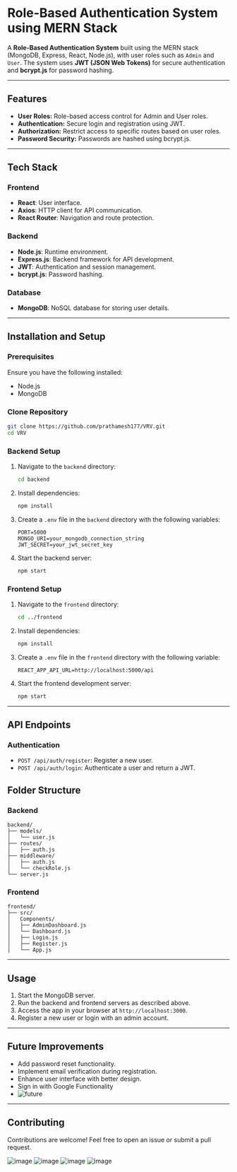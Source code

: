# Role-Based Authentication System using MERN Stack

A **Role-Based Authentication System** built using the MERN stack (MongoDB, Express, React, Node.js), with user roles such as `Admin` and `User`. The system uses **JWT (JSON Web Tokens)** for secure authentication and **bcrypt.js** for password hashing.

---

## Features

- **User Roles:** Role-based access control for Admin and User roles.
- **Authentication:** Secure login and registration using JWT.
- **Authorization:** Restrict access to specific routes based on user roles.
- **Password Security:** Passwords are hashed using bcrypt.js.
---

## Tech Stack

### Frontend
- **React**: User interface.
- **Axios**: HTTP client for API communication.
- **React Router**: Navigation and route protection.

### Backend
- **Node.js**: Runtime environment.
- **Express.js**: Backend framework for API development.
- **JWT**: Authentication and session management.
- **bcrypt.js**: Password hashing.

### Database
- **MongoDB**: NoSQL database for storing user details.

---

## Installation and Setup

### Prerequisites
Ensure you have the following installed:
- Node.js
- MongoDB

### Clone Repository
```bash
git clone https://github.com/prathamesh177/VRV.git
cd VRV
```

### Backend Setup
1. Navigate to the `backend` directory:
   ```bash
   cd backend
   ```
2. Install dependencies:
   ```bash
   npm install
   ```
3. Create a `.env` file in the `backend` directory with the following variables:
   ```env
   PORT=5000
   MONGO_URI=your_mongodb_connection_string
   JWT_SECRET=your_jwt_secret_key
   ```
4. Start the backend server:
   ```bash
   npm start
   ```

### Frontend Setup
1. Navigate to the `frontend` directory:
   ```bash
   cd ../frontend
   ```
2. Install dependencies:
   ```bash
   npm install
   ```
3. Create a `.env` file in the `frontend` directory with the following variable:
   ```env
   REACT_APP_API_URL=http://localhost:5000/api
   ```
4. Start the frontend development server:
   ```bash
   npm start
   ```

---

## API Endpoints

### Authentication
- `POST /api/auth/register`: Register a new user.
- `POST /api/auth/login`: Authenticate a user and return a JWT.


## Folder Structure

### Backend
```
backend/
├── models/
│   └── user.js
├── routes/
│   ├── auth.js
├── middleware/
│   ├── auth.js
│   └── checkRole.js
└── server.js
```

### Frontend
```
frontend/
├── src/
│   Components/
│   ├── AdminDashboard.js
│   └── Dashboard.js
│   ├── Login.js
│   ├── Register.js
│   └── App.js
```

---

## Usage

1. Start the MongoDB server.
2. Run the backend and frontend servers as described above.
3. Access the app in your browser at `http://localhost:3000`.
4. Register a new user or login with an admin account.

---

## Future Improvements
- Add password reset functionality.
- Implement email verification during registration.
- Enhance user interface with better design.
- Sign in with Google Functionality
- ![future](https://github.com/user-attachments/assets/62f566e7-f6d9-43c9-9821-5186cb8ee5fb)


---

## Contributing
Contributions are welcome! Feel free to open an issue or submit a pull request.

![image](https://github.com/user-attachments/assets/3ec3ddb1-d64b-4cbb-898b-eafe5f74633e)
![image](https://github.com/user-attachments/assets/9c0b967f-d27c-40b4-b706-2c7ed842f735)
![image](https://github.com/user-attachments/assets/b28d15b5-5e53-4e96-b4f9-cb7cd0b8be0e)
![image](https://github.com/user-attachments/assets/8952d7ba-960a-4243-81e7-247d102511a3)







